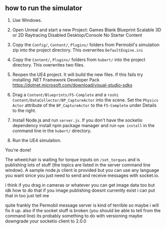 ## how to run the simulator

1. Use Windows.
2. Open Unreal and start a new Project:
	Games
	Blank
	Blueprint
	Scalable 3D or 2D
	Raytracing Disabled
	Desktop/Console
	No Starter Content
	
3. Copy the `Config/`, `Content/`, `Plugins/` folders from Permobil's simulation zip into the project directory. This overwrites `DefaultEngine.ini`

4. Copy the `Content/`, `Plugins/` folders from `hubert/` into the project directory. This overwrites two files. 

5. Reopen the UE4 project. It will build the new files. If this fails try installing .NET Framework Developer Pack https://dotnet.microsoft.com/download/visual-studio-sdks

6. Drag a `Content/Blueprints/F5-Complete` and a `roshi Content/DataCollector/BP_CaptureActor` into the scene. Set the `Physics Actor` attribute of the `BP_CaptureActor` to the `F5-Complete` under Details to the right.

7. Install Node.js and run `server.js`. If you don't have the socketio dependency install npm package manager and run `npm install` in the command line in the `hubert/` directory.

8. Run the UE4 simulation.


You're done!

The wheelchair is waiting for torque inputs on `/set_torques` and is publishing lots of stuff (the topics are listed in the server command line window). A sample node.js client is provided but you can use any language you want since you just need to send and receive messages with socket.io.

i think if you drag in cameras or whatever you can get image data too but idk how to do that if you image publishing doesnt currently exist i can put that in too just tell me

quite frankly the Permobil message server is kind of terrible so maybe i will fix it up. also if the socket stuff is broken (you should be able to tell from the command line) its probably something to do with versioning maybe downgrade your socketio client to 2.0.0
